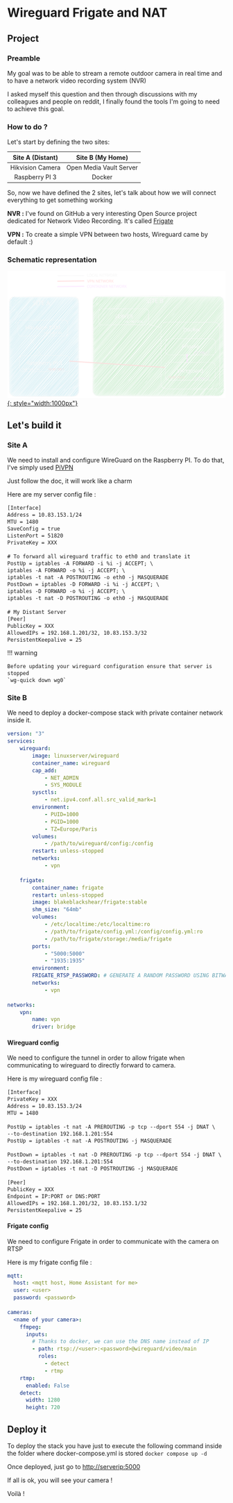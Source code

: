 # Wireguard Frigate and NAT

## Project

### Preamble

My goal was to be able to stream a remote outdoor camera in real time and
to have a network video recording system (NVR)

I asked myself this question and then through discussions with my colleagues
and people on reddit, I finally found the tools I'm going to need to achieve
this goal.

### How to do ?

Let's start by defining the two sites:

| Site A (Distant) |     Site B (My Home)    |
|:----------------:|:-----------------------:|
| Hikvision Camera | Open Media Vault Server |
| Raspberry PI 3   | Docker                  |

So, now we have defined the 2 sites, let's talk about how we will connect
everything to get something working

**NVR :** I've found on GitHub a very interesting Open Source project dedicated
for Network Video Recording. It's called
[Frigate](https://github.com/blakeblackshear/frigate)

**VPN :** To create a simple VPN between two hosts, Wireguard came by default :)

### Schematic representation

[![Step 3](Schema.svg){: style="width:1000px"}](Schema.svg)

## Let's build it

### Site A

We need to install and configure WireGuard on the Raspberry PI.
To do that, I've simply used [PiVPN](https://pivpn.io/)

Just follow the doc, it will work like a charm

Here are my server config file :

```title="/etc/wireguard/wg0.conf"
[Interface]
Address = 10.83.153.1/24
MTU = 1480
SaveConfig = true
ListenPort = 51820
PrivateKey = XXX

# To forward all wireguard traffic to eth0 and translate it
PostUp = iptables -A FORWARD -i %i -j ACCEPT; \
iptables -A FORWARD -o %i -j ACCEPT; \
iptables -t nat -A POSTROUTING -o eth0 -j MASQUERADE
PostDown = iptables -D FORWARD -i %i -j ACCEPT; \
iptables -D FORWARD -o %i -j ACCEPT; \
iptables -t nat -D POSTROUTING -o eth0 -j MASQUERADE

# My Distant Server
[Peer]
PublicKey = XXX
AllowedIPs = 192.168.1.201/32, 10.83.153.3/32
PersistentKeepalive = 25
```

!!! warning

    Before updating your wireguard configuration ensure that server is stopped
    `wg-quick down wg0`

### Site B

We need to deploy a docker-compose stack with private container network inside
it.

```yaml title="docker-compose.yml"
version: "3"
services:
    wireguard:
        image: linuxserver/wireguard
        container_name: wireguard
        cap_add:
            - NET_ADMIN
            - SYS_MODULE
        sysctls:
            - net.ipv4.conf.all.src_valid_mark=1
        environment:
            - PUID=1000
            - PGID=1000
            - TZ=Europe/Paris
        volumes:
            - /path/to/wireguard/config:/config
        restart: unless-stopped
        networks:
            - vpn

    frigate:
        container_name: frigate
        restart: unless-stopped
        image: blakeblackshear/frigate:stable
        shm_size: "64mb"
        volumes:
            - /etc/localtime:/etc/localtime:ro
            - /path/to/frigate/config.yml:/config/config.yml:ro
            - /path/to/frigate/storage:/media/frigate
        ports:
            - "5000:5000"
            - "1935:1935"
        environment:
        FRIGATE_RTSP_PASSWORD: # GENERATE A RANDOM PASSWORD USING BITWARDEN :)
        networks:
            - vpn

networks:
    vpn:
        name: vpn
        driver: bridge
```

#### Wireguard config

We need to configure the tunnel in order to allow frigate when communicating to
wireguard to directly forward to camera.

Here is my wireguard config file :

``` title="wg0.conf"
[Interface]
PrivateKey = XXX
Address = 10.83.153.3/24
MTU = 1480

PostUp = iptables -t nat -A PREROUTING -p tcp --dport 554 -j DNAT \
--to-destination 192.168.1.201:554
PostUp = iptables -t nat -A POSTROUTING -j MASQUERADE

PostDown = iptables -t nat -D PREROUTING -p tcp --dport 554 -j DNAT \
--to-destination 192.168.1.201:554
PostDown = iptables -t nat -D POSTROUTING -j MASQUERADE

[Peer]
PublicKey = XXX
Endpoint = IP:PORT or DNS:PORT
AllowedIPs = 192.168.1.201/32, 10.83.153.1/32
PersistentKeepalive = 25
```

#### Frigate config

We need to configure Frigate in order to communicate with the camera on RTSP

Here is my frigate config file :

```yaml title="config.yml"
mqtt:
  host: <mqtt host, Home Assistant for me>
  user: <user>
  password: <password>

cameras:
  <name of your camera>:
    ffmpeg:
      inputs:
        # Thanks to docker, we can use the DNS name instead of IP
        - path: rtsp://<user>:<password>@wireguard/video/main
          roles:
            - detect
            - rtmp
    rtmp:
      enabled: False
    detect:
      width: 1280
      height: 720
```

## Deploy it

To deploy the stack you have just to execute the following command inside the
folder where docker-compose.yml is stored `docker compose up -d`

Once deployed, just go to [http://serverip:5000](http://serverip:5000)

If all is ok, you will see your camera !

Voilà !
